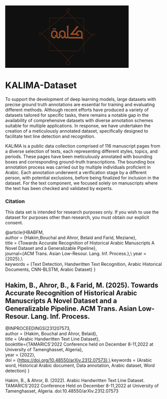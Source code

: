[//]: ![KALIMA](/KALIMA_log.jpg)
<img src="/KALIMA_log.jpg" alt="Texte alternatif"  width="396"  height="200" align="top">


# KALIMA-Dataset

To support the development of deep learning models, large datasets with precise ground truth annotations are essential for training and evaluating different methods. Although recent efforts have produced a variety of datasets tailored for specific tasks, there remains a notable gap in the availability of comprehensive datasets with diverse annotation schemes suitable for multiple applications. In response, we have undertaken the creation of a meticulously annotated dataset, specifically designed to facilitate text line detection and recognition.

KALIMA is a public data collection comprised of 116 manuscript pages from a diverse selection of texts, each representing different styles, topics, and periods. These pages have been meticulously annotated with bounding boxes and corresponding ground-truth transcriptions. The bounding box annotation process was carried out by multiple individuals proficient in Arabic. Each annotation underwent a verification stage by a different person, with potential exclusions, before being finalized for inclusion in the dataset. For the text component, we focused solely on manuscripts where the text has been checked and validated by experts.


### Citation
This data set is intended for research purposes only. If you wish to use the dataset for purposes other than research, you must obtain our explicit consent.

@article{HBABFM,\
    author = {Hakim,Bouchal and Ahror, Belaid and Farid, Meziane},\
    title = {Towards Accurate Recognition of Historical Arabic Manuscripts A Novel Dataset and a Generalizable Pipeline},\
   journal={ACM Trans. Asian Low-Resour. Lang. Inf. Process.},\ 
    year = {2025},\    
   keywords = {Text Detection, Handwritten Text Recognition, Arabic Historical Documents, CNN-BLSTM, Arabic Dataset}
}

Hakim, B., Ahror, B., & Farid, M. (2025). Towards Accurate Recognition of Historical Arabic Manuscripts A Novel Dataset and a Generalizable Pipeline. ACM Trans. Asian Low-Resour. Lang. Inf. Process.
------------------------------------------------------------
@INPROCEEDINGS{231207573,  
    author = {Hakim, Bouchal and Ahror, Belaid},\
    title = {Arabic Handwritten Text Line Dataset},\
   booktitle={TAMARICS'2022 Conference held on December 8-11,2022 at University of Tamenghasset, Algeria},\
    year = {2022},\
    doi = {https://doi.org/10.48550/arXiv.2312.07573},\
   keywords = {Arabic word, Historical Arabic document, Data annotation, Arabic dataset, Word detection}
}

Hakim, B., & Ahror, B. (2022). Arabic Handwritten Text Line Dataset. TAMARICS’2022 Conference Held on December 8-11,2022 at University of Tamenghasset, Algeria. doi:10.48550/arXiv.2312.07573


